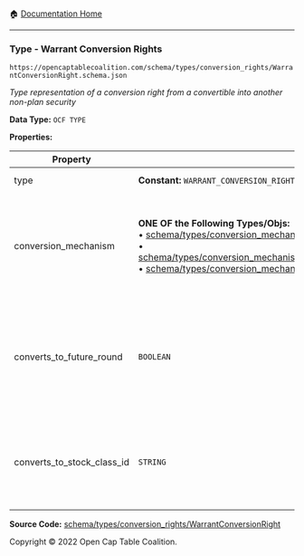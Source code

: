 :house: [Documentation Home](/README.md)

---

### Type - Warrant Conversion Rights

`https://opencaptablecoalition.com/schema/types/conversion_rights/WarrantConversionRight.schema.json`

_Type representation of a conversion right from a convertible into another non-plan security_

**Data Type:** `OCF TYPE`

**Properties:**

| Property                   | Type                                                                                                                                                                                                                                                                                                                                                                                                                                                                                                                            | Description                                                                                                         | Required   |
| -------------------------- | ------------------------------------------------------------------------------------------------------------------------------------------------------------------------------------------------------------------------------------------------------------------------------------------------------------------------------------------------------------------------------------------------------------------------------------------------------------------------------------------------------------------------------- | ------------------------------------------------------------------------------------------------------------------- | ---------- |
| type                       | **Constant:** `WARRANT_CONVERSION_RIGHT`                                                                                                                                                                                                                                                                                                                                                                                                                                                                                        | Scalar Constant                                                                                                     | -          |
| conversion_mechanism       | **ONE OF the Following Types/Objs:**</br>&bull; [schema/types/conversion_mechanisms/CustomConversionMechanism](/docs/schema/types/conversion_mechanisms/CustomConversionMechanism.md)</br>&bull; [schema/types/conversion_mechanisms/PercentCapitalizationConversionMechanism](/docs/schema/types/conversion_mechanisms/PercentCapitalizationConversionMechanism.md)</br>&bull; [schema/types/conversion_mechanisms/FixedAmountConversionMechanism](/docs/schema/types/conversion_mechanisms/FixedAmountConversionMechanism.md) | What conversion mechanism applies to calculate the number of resulting stock class shares?                          | `REQUIRED` |
| converts_to_future_round   | `BOOLEAN`                                                                                                                                                                                                                                                                                                                                                                                                                                                                                                                       | Is this stock class potentially convertible into a future, as-yet undetermined stock class (e.g. Founder Preferred) | -          |
| converts_to_stock_class_id | `STRING`                                                                                                                                                                                                                                                                                                                                                                                                                                                                                                                        | The identifier of the existing, known stock class this stock class can convert into                                 | -          |

**Source Code:** [schema/types/conversion_rights/WarrantConversionRight](/schema/types/conversion_rights/WarrantConversionRight.schema.json)

Copyright © 2022 Open Cap Table Coalition.
